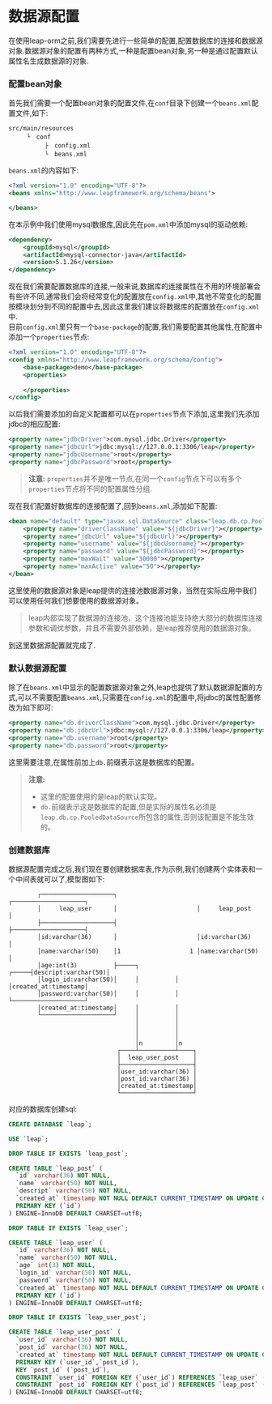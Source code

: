 # 数据源配置

在使用leap-orm之前,我们需要先进行一些简单的配置,配置数据库的连接和数据源对象.数据源对象的配置有两种方式,一种是配置bean对象,另一种是通过配置默认属性名生成数据源的对象.

### 配置bean对象

首先我们需要一个配置bean对象的配置文件,在`conf`目录下创建一个`beans.xml`配置文件,如下:

```
src/main/resources
     └　conf
          ├　config.xml
          └　beans.xml       
```

`beans.xml`的内容如下:

```xml
<?xml version="1.0" encoding="UTF-8"?>
<beans xmlns="http://www.leapframework.org/schema/beans">

</beans>
```

在本示例中我们使用mysql数据库,因此先在`pom.xml`中添加mysql的驱动依赖:

```xml
<dependency>
	<groupId>mysql</groupId>
	<artifactId>mysql-connector-java</artifactId>
	<version>5.1.26</version>
</dependency>
```

现在我们需要配置数据库的连接,一般来说,数据库的连接属性在不用的环境部署会有些许不同,通常我们会将经常变化的配置放在`config.xml`中,其他不常变化的配置按模块划分到不同的配置中去,因此这里我们建议将数据库的配置放在`config.xml`中.  
目前`config.xml`里只有一个`base-package`的配置,我们需要配置其他属性,在配置中添加一个`properties`节点:

```xml
<?xml version="1.0" encoding="UTF-8"?>
<config xmlns="http://www.leapframework.org/schema/config">
	<base-package>demo</base-package>
	<properties>
	
	</properties>
</config>
```

以后我们需要添加的自定义配置都可以在`properties`节点下添加,这里我们先添加jdbc的相应配置:

```xml
<property name="jdbcDriver">com.mysql.jdbc.Driver</property>
<property name="jdbcUrl">jdbc:mysql://127.0.0.1:3306/leap</property>
<property name="jdbcUsername">root</property>
<property name="jdbcPassword">root</property>
```

> **注意:**
> `properties`并不是唯一节点,在同一个`config`节点下可以有多个`properties`节点将不同的配置属性分组.

现在我们配置好数据库的连接配置了,回到`beans.xml`,添加如下配置:

```xml
<bean name="default" type="javax.sql.DataSource" class="leap.db.cp.PooledDataSource" primary="true">
    <property name="driverClassName" value="${jdbcDriver}"></property>
    <property name="jdbcUrl" value="${jdbcUrl}"></property>
    <property name="username" value="${jdbcUsername}"></property>
    <property name="password" value="${jdbcPassword}"></property>
    <property name="maxWait" value="30000"></property>
    <property name="maxActive" value="50"></property>
</bean>
```

这里使用的数据源对象是leap提供的连接池数据源对象，当然在实际应用中我们可以使用任何我们想要使用的数据源对象。

> leap内部实现了数据源的连接池，这个连接池能支持绝大部分的数据库连接参数和调优参数，并且不需要外部依赖，是leap推荐使用的数据源对象。

到这里数据源配置就完成了.

### 默认数据源配置

除了在`beans.xml`中显示的配置数据源对象之外,leap也提供了默认数据源配置的方式,可以不需要配置`beans.xml`,只需要在`config.xml`的配置中,将jdbc的属性配置修改为如下即可:

```xml
<property name="db.driverClassName">com.mysql.jdbc.Driver</property>
<property name="db.jdbcUrl">jdbc:mysql://127.0.0.1:3306/leap</property>
<property name="db.username">root</property>
<property name="db.password">root</property>
```

这里需要注意,在属性前加上`db.`前缀表示这是数据库的配置。

> **注意:**
> * 这里的配置使用的是leap的默认实现。
> * `db.`前缀表示这是数据库的配置,但是实际的属性名必须是`leap.db.cp.PooledDataSource`所包含的属性,否则该配置是不能生效的。

### 创建数据库

数据源配置完成之后,我们现在要创建数据库表,作为示例,我们创建两个实体表和一个中间表就可以了,模型图如下:

```
        ┌────────────────────┐                      ┌────────────────────┐
        │     leap_user      │                      │     leap_post      │
        ├────────────────────┤                      ├────────────────────┤
        │id:varchar(36)      │                      │id:varchar(36)      │
        │name:varchar(50)    │1                   1 │name:varchar(50)    │
        │age:int(3)          ├─────┐          ┌─────┤descript:varchar(50)│
        │login_id:varchar(50)│     │          │     │created_at:timestamp│
        │password:varchar(50)│     │          │     └────────────────────┘
        │created_at:timestamp│     │          │     
        └────────────────────┘     │          │     
                                   │          │
                                   │          │
                                   │          │
                                   │n         │n
                              ┌────┴──────────┴────┐
                              │  leap_user_post    │
                              ├────────────────────┤
                              │user_id:varchar(36) │
                              │post_id:varchar(36) │
                              │created_at:timestamp│
                              └────────────────────┘                        
```

对应的数据库创建sql:

```sql
CREATE DATABASE `leap`;

USE `leap`;

DROP TABLE IF EXISTS `leap_post`;

CREATE TABLE `leap_post` (
  `id` varchar(36) NOT NULL,
  `name` varchar(50) NOT NULL,
  `descript` varchar(50) NOT NULL,
  `created_at` timestamp NOT NULL DEFAULT CURRENT_TIMESTAMP ON UPDATE CURRENT_TIMESTAMP,
  PRIMARY KEY (`id`)
) ENGINE=InnoDB DEFAULT CHARSET=utf8;

DROP TABLE IF EXISTS `leap_user`;

CREATE TABLE `leap_user` (
  `id` varchar(36) NOT NULL,
  `name` varchar(50) NOT NULL,
  `age` int(3) NOT NULL,
  `login_id` varchar(50) NOT NULL,
  `password` varchar(50) NOT NULL,
  `created_at` timestamp NOT NULL DEFAULT CURRENT_TIMESTAMP ON UPDATE CURRENT_TIMESTAMP,
  PRIMARY KEY (`id`)
) ENGINE=InnoDB DEFAULT CHARSET=utf8;

DROP TABLE IF EXISTS `leap_user_post`;

CREATE TABLE `leap_user_post` (
  `user_id` varchar(36) NOT NULL,
  `post_id` varchar(36) NOT NULL,
  `created_at` timestamp NOT NULL DEFAULT CURRENT_TIMESTAMP ON UPDATE CURRENT_TIMESTAMP,
  PRIMARY KEY (`user_id`,`post_id`),
  KEY `post_id` (`post_id`),
  CONSTRAINT `user_id` FOREIGN KEY (`user_id`) REFERENCES `leap_user` (`id`),
  CONSTRAINT `post_id` FOREIGN KEY (`post_id`) REFERENCES `leap_post` (`id`)
) ENGINE=InnoDB DEFAULT CHARSET=utf8;
```